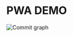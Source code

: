 # PWA DEMO
<picture>
  <source media="(prefers-color-scheme: light)" srcset="https://dev.w3.org/SVG/tools/svgweb/samples/svg-files/USStates.svg">
  <source media="(prefers-color-scheme: dark)" srcset="https://dev.w3.org/SVG/tools/svgweb/samples/svg-files/AJ_Digital_Camera.svg">
  <img src="https://dev.w3.org/SVG/tools/svgweb/samples/svg-files/USStates.svg" alt="Commit graph">
</picture>

